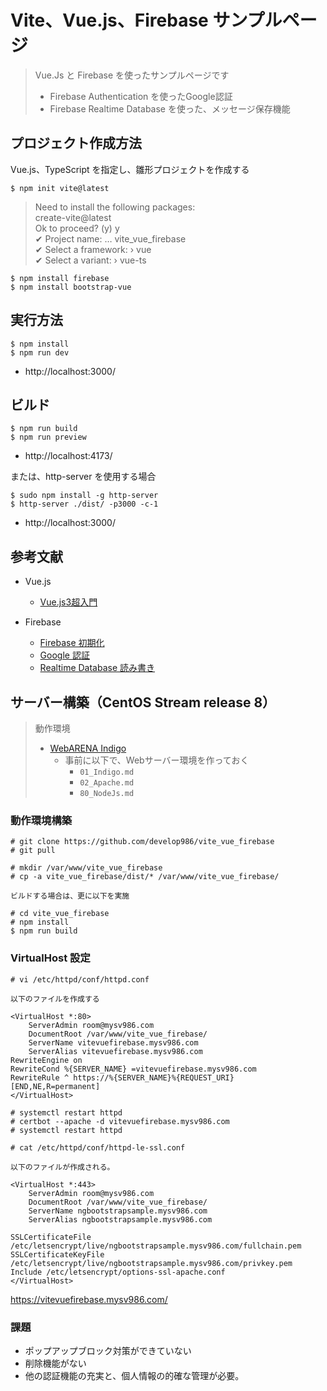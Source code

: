 # Vite、Vue.js、Firebase サンプルページ

> Vue.Js と Firebase を使ったサンプルページです
> - Firebase Authentication を使ったGoogle認証
> - Firebase Realtime Database を使った、メッセージ保存機能

## プロジェクト作成方法

Vue.js、TypeScript を指定し、雛形プロジェクトを作成する

```
$ npm init vite@latest
```

> Need to install the following packages:  
>   create-vite@latest  
> Ok to proceed? (y) y  
> ✔ Project name: … vite_vue_firebase  
> ✔ Select a framework: › vue  
> ✔ Select a variant: › vue-ts  

```
$ npm install firebase
$ npm install bootstrap-vue
```

## 実行方法

```
$ npm install
$ npm run dev
```

- http://localhost:3000/

## ビルド

```
$ npm run build
$ npm run preview
```

- http://localhost:4173/

または、http-server を使用する場合

```
$ sudo npm install -g http-server
$ http-server ./dist/ -p3000 -c-1
```

- http://localhost:3000/

## 参考文献

- Vue.js
  - [Vue.js3超入門](https://www.shuwasystem.co.jp/book/9784798063737.html)

- Firebase
  - [Firebase 初期化](https://firebase.google.com/docs/web/setup?hl=ja)
  - [Google 認証](https://firebase.google.com/docs/auth/web/google-signin?hl=ja)
  - [Realtime Database 読み書き](https://firebase.google.com/docs/database/web/read-and-write?hl=ja)

  

## サーバー構築（CentOS Stream release 8）

> 動作環境
> - [WebARENA Indigo](https://web.arena.ne.jp/indigo/)
>   - 事前に以下で、Webサーバー環境を作っておく
>     - `01_Indigo.md`
>     - `02_Apache.md`
>     - `80_NodeJs.md`

### 動作環境構築

```
# git clone https://github.com/develop986/vite_vue_firebase
# git pull

# mkdir /var/www/vite_vue_firebase
# cp -a vite_vue_firebase/dist/* /var/www/vite_vue_firebase/
```

```
ビルドする場合は、更に以下を実施

# cd vite_vue_firebase
# npm install
$ npm run build
```

### VirtualHost 設定

```
# vi /etc/httpd/conf/httpd.conf

以下のファイルを作成する

<VirtualHost *:80>
    ServerAdmin room@mysv986.com
    DocumentRoot /var/www/vite_vue_firebase/
    ServerName vitevuefirebase.mysv986.com
    ServerAlias vitevuefirebase.mysv986.com
RewriteEngine on
RewriteCond %{SERVER_NAME} =vitevuefirebase.mysv986.com
RewriteRule ^ https://%{SERVER_NAME}%{REQUEST_URI} [END,NE,R=permanent]
</VirtualHost>
```

```
# systemctl restart httpd
# certbot --apache -d vitevuefirebase.mysv986.com
# systemctl restart httpd
```

```
# cat /etc/httpd/conf/httpd-le-ssl.conf

以下のファイルが作成される。

<VirtualHost *:443>
    ServerAdmin room@mysv986.com
    DocumentRoot /var/www/vite_vue_firebase/
    ServerName ngbootstrapsample.mysv986.com
    ServerAlias ngbootstrapsample.mysv986.com

SSLCertificateFile /etc/letsencrypt/live/ngbootstrapsample.mysv986.com/fullchain.pem
SSLCertificateKeyFile /etc/letsencrypt/live/ngbootstrapsample.mysv986.com/privkey.pem
Include /etc/letsencrypt/options-ssl-apache.conf
</VirtualHost>
```

https://vitevuefirebase.mysv986.com/

### 課題

- ポップアップブロック対策ができていない
- 削除機能がない
- 他の認証機能の充実と、個人情報の的確な管理が必要。